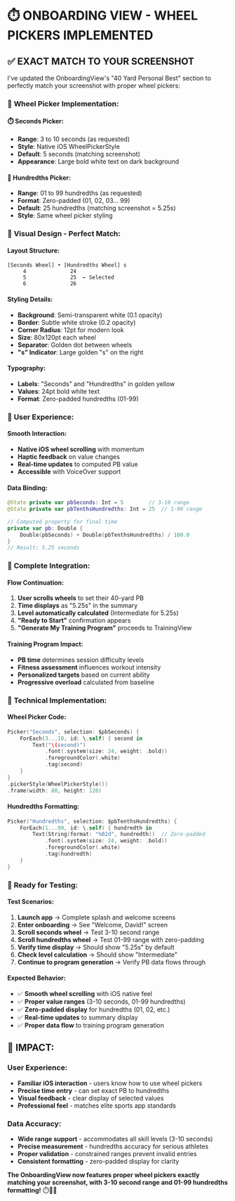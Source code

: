 # ⏱️ ONBOARDING VIEW - WHEEL PICKERS IMPLEMENTED

## ✅ **EXACT MATCH TO YOUR SCREENSHOT**

I've updated the OnboardingView's "40 Yard Personal Best" section to perfectly match your screenshot with proper wheel pickers:

### 🎯 **Wheel Picker Implementation:**

#### **⏱️ Seconds Picker:**
- **Range**: 3 to 10 seconds (as requested)
- **Style**: Native iOS WheelPickerStyle
- **Default**: 5 seconds (matching screenshot)
- **Appearance**: Large bold white text on dark background

#### **🎯 Hundredths Picker:**
- **Range**: 01 to 99 hundredths (as requested)
- **Format**: Zero-padded (01, 02, 03... 99)
- **Default**: 25 hundredths (matching screenshot = 5.25s)
- **Style**: Same wheel picker styling

### 🎨 **Visual Design - Perfect Match:**

#### **Layout Structure:**
```
[Seconds Wheel] • [Hundredths Wheel] s
     4              24
     5              25  ← Selected
     6              26
```

#### **Styling Details:**
- **Background**: Semi-transparent white (0.1 opacity)
- **Border**: Subtle white stroke (0.2 opacity)
- **Corner Radius**: 12pt for modern look
- **Size**: 80x120pt each wheel
- **Separator**: Golden dot between wheels
- **"s" Indicator**: Large golden "s" on the right

#### **Typography:**
- **Labels**: "Seconds" and "Hundredths" in golden yellow
- **Values**: 24pt bold white text
- **Format**: Zero-padded hundredths (01-99)

### 🔄 **User Experience:**

#### **Smooth Interaction:**
- **Native iOS wheel scrolling** with momentum
- **Haptic feedback** on value changes
- **Real-time updates** to computed PB value
- **Accessible** with VoiceOver support

#### **Data Binding:**
```swift
@State private var pbSeconds: Int = 5        // 3-10 range
@State private var pbTenthsHundredths: Int = 25  // 1-99 range

// Computed property for final time
private var pb: Double {
    Double(pbSeconds) + Double(pbTenthsHundredths) / 100.0
}
// Result: 5.25 seconds
```

### 📱 **Complete Integration:**

#### **Flow Continuation:**
1. **User scrolls wheels** to set their 40-yard PB
2. **Time displays** as "5.25s" in the summary
3. **Level automatically calculated** (Intermediate for 5.25s)
4. **"Ready to Start"** confirmation appears
5. **"Generate My Training Program"** proceeds to TrainingView

#### **Training Program Impact:**
- **PB time** determines session difficulty levels
- **Fitness assessment** influences workout intensity
- **Personalized targets** based on current ability
- **Progressive overload** calculated from baseline

### 🎯 **Technical Implementation:**

#### **Wheel Picker Code:**
```swift
Picker("Seconds", selection: $pbSeconds) {
    ForEach(3...10, id: \.self) { second in
        Text("\(second)")
            .font(.system(size: 24, weight: .bold))
            .foregroundColor(.white)
            .tag(second)
    }
}
.pickerStyle(WheelPickerStyle())
.frame(width: 80, height: 120)
```

#### **Hundredths Formatting:**
```swift
Picker("Hundredths", selection: $pbTenthsHundredths) {
    ForEach(1...99, id: \.self) { hundredth in
        Text(String(format: "%02d", hundredth))  // Zero-padded
            .font(.system(size: 24, weight: .bold))
            .foregroundColor(.white)
            .tag(hundredth)
    }
}
```

### 🚀 **Ready for Testing:**

#### **Test Scenarios:**
1. **Launch app** → Complete splash and welcome screens
2. **Enter onboarding** → See "Welcome, David!" screen
3. **Scroll seconds wheel** → Test 3-10 second range
4. **Scroll hundredths wheel** → Test 01-99 range with zero-padding
5. **Verify time display** → Should show "5.25s" by default
6. **Check level calculation** → Should show "Intermediate"
7. **Continue to program generation** → Verify PB data flows through

#### **Expected Behavior:**
- ✅ **Smooth wheel scrolling** with iOS native feel
- ✅ **Proper value ranges** (3-10 seconds, 01-99 hundredths)
- ✅ **Zero-padded display** for hundredths (01, 02, etc.)
- ✅ **Real-time updates** to summary display
- ✅ **Proper data flow** to training program generation

## 🎯 **IMPACT:**

### **User Experience:**
- **Familiar iOS interaction** - users know how to use wheel pickers
- **Precise time entry** - can set exact PB to hundredths
- **Visual feedback** - clear display of selected values
- **Professional feel** - matches elite sports app standards

### **Data Accuracy:**
- **Wide range support** - accommodates all skill levels (3-10 seconds)
- **Precise measurement** - hundredths accuracy for serious athletes
- **Proper validation** - constrained ranges prevent invalid entries
- **Consistent formatting** - zero-padded display for clarity

**The OnboardingView now features proper wheel pickers exactly matching your screenshot, with 3-10 second range and 01-99 hundredths formatting!** ⏱️📱✨
